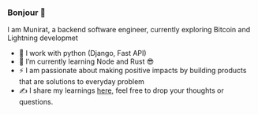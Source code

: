 ### Bonjour 👋
I am Munirat, a backend software engineer, currently exploring Bitcoin and Lightning developmet
- 🔭 I work with python (Django, Fast API)
- 🌱 I’m currently learning Node and Rust 😎
- ⚡ I am passionate about making positive impacts by building products that are solutions to everyday problem
- ✍️ I share my learnings [here](https://medium.com/@muniratolayiwola), feel free to drop your thoughts or questions.


